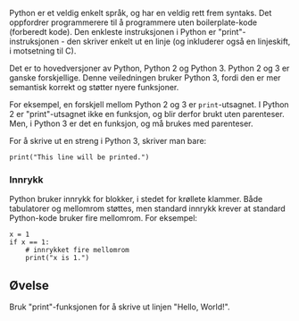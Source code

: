Python er et veldig enkelt språk, og har en veldig rett frem syntaks. Det oppfordrer programmerere til å programmere uten boilerplate-kode (forberedt kode). Den enkleste instruksjonen i Python er "print"-instruksjonen - den skriver enkelt ut en linje (og inkluderer også en linjeskift, i motsetning til C).

Det er to hovedversjoner av Python, Python 2 og Python 3. Python 2 og 3 er ganske forskjellige. Denne veiledningen bruker Python 3, fordi den er mer semantisk korrekt og støtter nyere funksjoner.

For eksempel, en forskjell mellom Python 2 og 3 er `print`-utsagnet. I Python 2 er "print"-utsagnet ikke en funksjon, og blir derfor brukt uten parenteser. Men, i Python 3 er det en funksjon, og må brukes med parenteser.

For å skrive ut en streng i Python 3, skriver man bare:

    print("This line will be printed.")

### Innrykk

Python bruker innrykk for blokker, i stedet for krøllete klammer. Både tabulatorer og mellomrom støttes, men standard innrykk krever at standard Python-kode bruker fire mellomrom. For eksempel:

    x = 1
    if x == 1:
        # innrykket fire mellomrom
        print("x is 1.")

Øvelse
--------

Bruk "print"-funksjonen for å skrive ut linjen "Hello, World!".